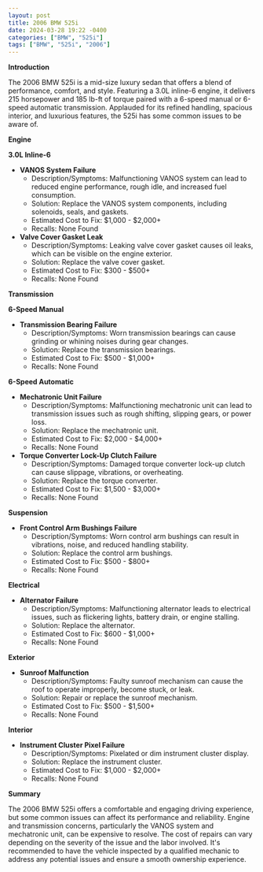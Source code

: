 ```yaml
---
layout: post
title: 2006 BMW 525i
date: 2024-03-28 19:22 -0400
categories: ["BMW", "525i"]
tags: ["BMW", "525i", "2006"]
---
```

**Introduction**

The 2006 BMW 525i is a mid-size luxury sedan that offers a blend of performance, comfort, and style. Featuring a 3.0L inline-6 engine, it delivers 215 horsepower and 185 lb-ft of torque paired with a 6-speed manual or 6-speed automatic transmission. Applauded for its refined handling, spacious interior, and luxurious features, the 525i has some common issues to be aware of.

**Engine**

**3.0L Inline-6**

* **VANOS System Failure**
    * Description/Symptoms: Malfunctioning VANOS system can lead to reduced engine performance, rough idle, and increased fuel consumption.
    * Solution: Replace the VANOS system components, including solenoids, seals, and gaskets.
    * Estimated Cost to Fix: $1,000 - $2,000+
    * Recalls: None Found
* **Valve Cover Gasket Leak**
    * Description/Symptoms: Leaking valve cover gasket causes oil leaks, which can be visible on the engine exterior.
    * Solution: Replace the valve cover gasket.
    * Estimated Cost to Fix: $300 - $500+
    * Recalls: None Found

**Transmission**

**6-Speed Manual**

* **Transmission Bearing Failure**
    * Description/Symptoms: Worn transmission bearings can cause grinding or whining noises during gear changes.
    * Solution: Replace the transmission bearings.
    * Estimated Cost to Fix: $500 - $1,000+
    * Recalls: None Found

**6-Speed Automatic**

* **Mechatronic Unit Failure**
    * Description/Symptoms: Malfunctioning mechatronic unit can lead to transmission issues such as rough shifting, slipping gears, or power loss.
    * Solution: Replace the mechatronic unit.
    * Estimated Cost to Fix: $2,000 - $4,000+
    * Recalls: None Found
* **Torque Converter Lock-Up Clutch Failure**
    * Description/Symptoms: Damaged torque converter lock-up clutch can cause slippage, vibrations, or overheating.
    * Solution: Replace the torque converter.
    * Estimated Cost to Fix: $1,500 - $3,000+
    * Recalls: None Found

**Suspension**

* **Front Control Arm Bushings Failure**
    * Description/Symptoms: Worn control arm bushings can result in vibrations, noise, and reduced handling stability.
    * Solution: Replace the control arm bushings.
    * Estimated Cost to Fix: $500 - $800+
    * Recalls: None Found

**Electrical**

* **Alternator Failure**
    * Description/Symptoms: Malfunctioning alternator leads to electrical issues, such as flickering lights, battery drain, or engine stalling.
    * Solution: Replace the alternator.
    * Estimated Cost to Fix: $600 - $1,000+
    * Recalls: None Found

**Exterior**

* **Sunroof Malfunction**
    * Description/Symptoms: Faulty sunroof mechanism can cause the roof to operate improperly, become stuck, or leak.
    * Solution: Repair or replace the sunroof mechanism.
    * Estimated Cost to Fix: $500 - $1,500+
    * Recalls: None Found

**Interior**

* **Instrument Cluster Pixel Failure**
    * Description/Symptoms: Pixelated or dim instrument cluster display.
    * Solution: Replace the instrument cluster.
    * Estimated Cost to Fix: $1,000 - $2,000+
    * Recalls: None Found

**Summary**

The 2006 BMW 525i offers a comfortable and engaging driving experience, but some common issues can affect its performance and reliability. Engine and transmission concerns, particularly the VANOS system and mechatronic unit, can be expensive to resolve. The cost of repairs can vary depending on the severity of the issue and the labor involved. It's recommended to have the vehicle inspected by a qualified mechanic to address any potential issues and ensure a smooth ownership experience.

